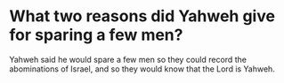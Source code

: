 # What two reasons did Yahweh give for sparing a few men?

Yahweh said he would spare a few men so they could record the abominations of Israel, and so they would know that the Lord is Yahweh.
